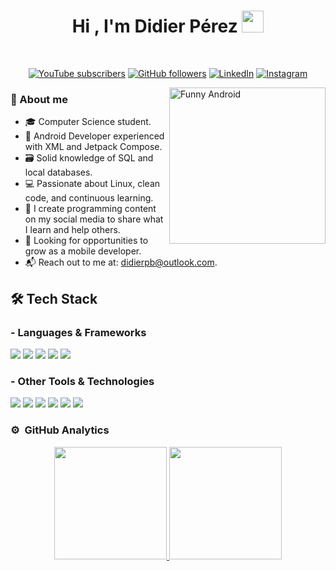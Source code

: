 <h1 align="center"><b>Hi , I'm Didier Pérez </b><img src="https://media.giphy.com/media/hvRJCLFzcasrR4ia7z/giphy.gif" width="35"></h1>
<!--  -->
<br>
<p align="center">
  <!-- YouTube -->
  <a href="https://www.youtube.com/@tu-canal"><img alt="YouTube subscribers" title="Subscribe to my YouTube channel" src="https://freshidea.com/jonah/youtube-api/subscribers-badge.php?color=red&label=Subscribe&style=for-the-badge"/></a> 
  <!-- GitHub followers -->
  <a href="https://github.com/ddrprz"><img alt="GitHub followers" title="Follow me on GitHub" src="https://img.shields.io/github/followers/ddrprz?color=236ad3&style=for-the-badge&logo=github&label=Follow"/></a>
  <!-- LinkedIn -->
  <a href="https://www.linkedin.com/in/didierpb"><img alt="LinkedIn" title="Connect on LinkedIn" src="https://img.shields.io/badge/LinkedIn-Connect-blue?style=for-the-badge&logo=linkedin"/></a>
  <!-- Instagram -->
  <a href="https://www.instagram.com/tu_usuario"><img alt="Instagram" title="Follow me on Instagram" src="https://img.shields.io/badge/Instagram-Follow-E4405F?style=for-the-badge&logo=instagram&logoColor=white"/></a>
</p>

<img align="right" width="250" alt="Funny Android" src="https://media4.giphy.com/media/v1.Y2lkPTc5MGI3NjExZWNlNjJuanFpNXpoaWF1cGxtYXJ6dDR1enJtN2VqMzFnZHRsNXlkNiZlcD12MV9pbnRlcm5hbF9naWZfYnlfaWQmY3Q9Zw/TYsjk8wDWiBWYqDHhK/giphy.gif" />

### 📖 About me 
- 🎓 Computer Science student.
- 📱 Android Developer experienced with XML and Jetpack Compose. 
- 🗃️ Solid knowledge of SQL and local databases.  
- 💻 Passionate about Linux, clean code, and continuous learning.
- 🎥 I create programming content on my social media to share what I learn and help others.
- 🚀 Looking for opportunities to grow as a mobile developer.
- 📬 Reach out to me at: [didierpb@outlook.com](didierpb@outlook.com).

## 🛠️ Tech Stack

### - Languages & Frameworks
<span> 
  <img src="https://img.shields.io/badge/SQL-4479A1?style=for-the-badge&logo=postgresql&logoColor=white">
  <img src="https://img.shields.io/badge/Java-007396?style=for-the-badge&logo=java&logoColor=white">
  <img src="https://img.shields.io/badge/Kotlin-0095D5?style=for-the-badge&logo=kotlin&logoColor=white">
  <img src="https://img.shields.io/badge/XML-FF6600?style=for-the-badge&logo=xml&logoColor=white">
  <img src="https://img.shields.io/badge/Jetpack_Compose-4285F4?style=for-the-badge&logo=jetpack-compose&logoColor=white">
</span>

### - Other Tools & Technologies
<span>
  <img src="https://img.shields.io/badge/Android_Studio-3DDC84?style=for-the-badge&logo=android-studio&logoColor=white">
  <img src="https://img.shields.io/badge/Figma-F24E1E?style=for-the-badge&logo=figma&logoColor=white">
  <img src="https://img.shields.io/badge/GitHub-181717?style=for-the-badge&logo=github&logoColor=white">
  <img src="https://img.shields.io/badge/SQLite-003B57?style=for-the-badge&logo=sqlite&logoColor=white">
  <img src="https://img.shields.io/badge/Git-F05032?style=for-the-badge&logo=git&logoColor=white">
  <img src="https://img.shields.io/badge/Fedora-294172?style=for-the-badge&logo=fedora&logoColor=white">
</span>



### ⚙️ &nbsp;GitHub Analytics
<p align="center"> <a href="https://github.com/ddrprz"> <img height="180em" src="https://github-readme-stats.vercel.app/api?username=ddrprz&show_icons=true&theme=catppuccin_mocha&include_all_commits=true&count_private=true"/> <img height="180em" src="https://github-readme-streak-stats.herokuapp.com?user=ddrprz&theme=catppuccin_mocha&date_format=M%20j%5B%2C%20Y%5D"/> </a> </p>
